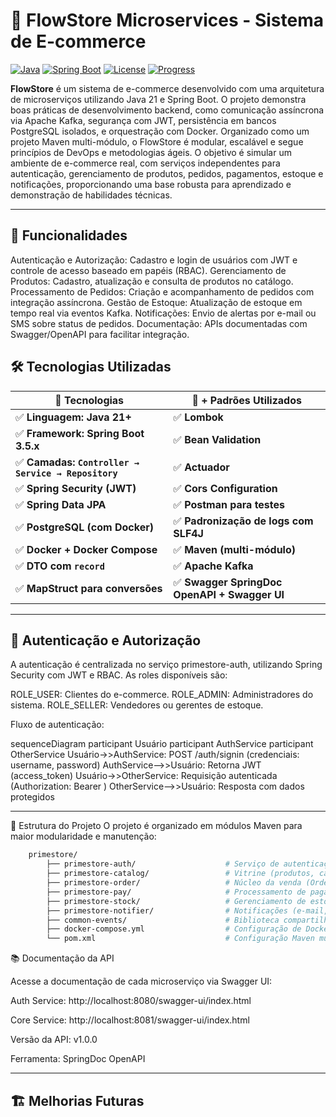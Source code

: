 # 🛒 FlowStore Microservices - Sistema de E-commerce

[![Java](https://img.shields.io/badge/Java-21-blue.svg)](https://www.oracle.com/java/)
[![Spring Boot](https://img.shields.io/badge/Spring%20Boot-3.2.3-brightgreen)](https://spring.io/projects/spring-boot)
[![License](https://img.shields.io/badge/license-MIT-blue.svg)](LICENSE)
[![Progress](https://img.shields.io/badge/progress-5%25-yellow)](README.md)

**FlowStore** é um sistema de e-commerce desenvolvido com uma arquitetura de microserviços utilizando Java 21 e Spring Boot. O projeto demonstra boas práticas de desenvolvimento backend, como comunicação assíncrona via Apache Kafka, segurança com JWT, persistência em bancos PostgreSQL isolados, e orquestração com Docker. Organizado como um projeto Maven multi-módulo, o FlowStore é modular, escalável e segue princípios de DevOps e metodologias ágeis.
O objetivo é simular um ambiente de e-commerce real, com serviços independentes para autenticação, gerenciamento de produtos, pedidos, pagamentos, estoque e notificações, proporcionando uma base robusta para aprendizado e demonstração de habilidades técnicas.

---

## 🚀 Funcionalidades

Autenticação e Autorização: Cadastro e login de usuários com JWT e controle de acesso baseado em papéis (RBAC).
Gerenciamento de Produtos: Cadastro, atualização e consulta de produtos no catálogo.
Processamento de Pedidos: Criação e acompanhamento de pedidos com integração assíncrona.
Gestão de Estoque: Atualização de estoque em tempo real via eventos Kafka.
Notificações: Envio de alertas por e-mail ou SMS sobre status de pedidos.
Documentação: APIs documentadas com Swagger/OpenAPI para facilitar integração.

## 🛠️ Tecnologias Utilizadas


|                   🚀 Tecnologias                    | 🚀 + Padrões Utilizados                       |
|-----------------------------------------------------|-----------------------------------------------|
| ✅ **Linguagem: Java 21+**                          | ✅ **Lombok**                                 |
| ✅ **Framework: Spring Boot 3.5.x**                 | ✅ **Bean Validation**                        |
| ✅ **Camadas: `Controller → Service → Repository`** | ✅ **Actuador**                               |
| ✅ **Spring Security (JWT)**                        | ✅ **Cors Configuration**                     |
| ✅ **Spring Data JPA**                              | ✅ **Postman para testes**                    |
| ✅ **PostgreSQL (com Docker)**                      | ✅ **Padronização de logs com SLF4J**         |
| ✅ **Docker + Docker Compose**                      | ✅ **Maven (multi-módulo)**                   |
| ✅ **DTO com `record`**                             | ✅ **Apache Kafka**                           |
| ✅ **MapStruct para conversões**                    | ✅ **Swagger SpringDoc OpenAPI + Swagger UI** |

---

## 🔐 Autenticação e Autorização

A autenticação é centralizada no serviço primestore-auth, utilizando Spring Security com JWT e RBAC. As roles disponíveis são:

ROLE_USER: Clientes do e-commerce.
ROLE_ADMIN: Administradores do sistema.
ROLE_SELLER: Vendedores ou gerentes de estoque.

Fluxo de autenticação:

sequenceDiagram
participant Usuário
participant AuthService
participant OtherService
Usuário->>AuthService: POST /auth/signin (credenciais: username, password)
AuthService-->>Usuário: Retorna JWT (access_token)
Usuário->>OtherService: Requisição autenticada (Authorization: Bearer <token>)
OtherService-->>Usuário: Resposta com dados protegidos

---


📂 Estrutura do Projeto
O projeto é organizado em módulos Maven para maior modularidade e manutenção:

```bash
    primestore/
        ├── primestore-auth/                    # Serviço de autenticação e autorização (JWT)
        ├── primestore-catalog/                 # Vitrine (produtos, categorias)
        ├── primestore-order/                   # Núcleo da venda (Order, OrderPedido)
        ├── primestore-pay/                     # Processamento de pagamentos
        ├── primestore-stock/                   # Gerenciamento de estoque
        ├── primestore-notifier/                # Notificações (e-mail, SMS)
        ├── common-events/                      # Biblioteca compartilhada (DTOs, eventos Kafka)
        ├── docker-compose.yml                  # Configuração de Docker para PostgreSQL e Kafka
        └── pom.xml                             # Configuração Maven multi-módulo
```

📚 Documentação da API

Acesse a documentação de cada microserviço via Swagger UI:

Auth Service: http://localhost:8080/swagger-ui/index.html

Core Service: http://localhost:8081/swagger-ui/index.html

Versão da API: v1.0.0

Ferramenta: SpringDoc OpenAPI

---

## 🏗️ Melhorias Futuras

